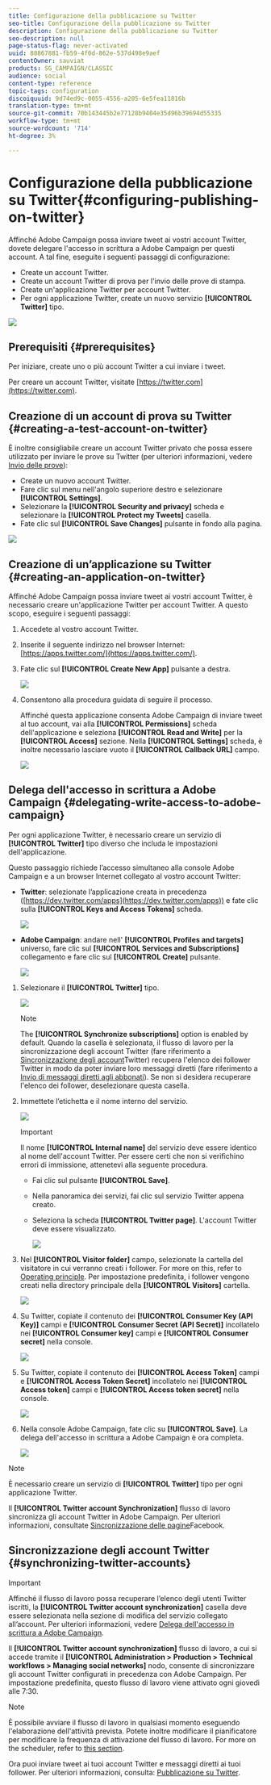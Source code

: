 ```yaml
---
title: Configurazione della pubblicazione su Twitter
seo-title: Configurazione della pubblicazione su Twitter
description: Configurazione della pubblicazione su Twitter
seo-description: null
page-status-flag: never-activated
uuid: 88867881-fb59-4f0d-862e-537d498e9aef
contentOwner: sauviat
products: SG_CAMPAIGN/CLASSIC
audience: social
content-type: reference
topic-tags: configuration
discoiquuid: 9d74ed9c-0055-4556-a205-6e5fea11816b
translation-type: tm+mt
source-git-commit: 70b143445b2e77128b9404e35d96b39694d55335
workflow-type: tm+mt
source-wordcount: '714'
ht-degree: 3%

---
```



# Configurazione della pubblicazione su Twitter{#configuring-publishing-on-twitter}

Affinché  Adobe Campaign possa inviare tweet ai vostri account Twitter, dovete delegare l&#39;accesso in scrittura a  Adobe Campaign per questi account. A tal fine, eseguite i seguenti passaggi di configurazione:

* Create un account Twitter.
* Create un account Twitter di prova per l&#39;invio delle prove di stampa.
* Create un&#39;applicazione Twitter per account Twitter.
* Per ogni applicazione Twitter, create un nuovo servizio **[!UICONTROL Twitter]** tipo.

![](assets/social_diagram_twitter_service.png)

## Prerequisiti {#prerequisites}

Per iniziare, create uno o più account Twitter a cui inviare i tweet.

Per creare un account Twitter, visitate [https://twitter.com](https://twitter.com).

## Creazione di un account di prova su Twitter {#creating-a-test-account-on-twitter}

È inoltre consigliabile creare un account Twitter privato che possa essere utilizzato per inviare le prove su Twitter (per ulteriori informazioni, vedere [Invio delle prove](../../social/using/publishing-on-twitter.md#sending-the-proof)):

* Create un nuovo account Twitter.
* Fare clic sul menu nell&#39;angolo superiore destro e selezionare **[!UICONTROL Settings]**.
* Selezionare la **[!UICONTROL Security and privacy]** scheda e selezionare la **[!UICONTROL Protect my Tweets]** casella.
* Fate clic sul **[!UICONTROL Save Changes]** pulsante in fondo alla pagina.

![](assets/social_twitter_test_page.png)

## Creazione di un’applicazione su Twitter {#creating-an-application-on-twitter}

Affinché  Adobe Campaign possa inviare tweet ai vostri account Twitter, è necessario creare un&#39;applicazione Twitter per account Twitter. A questo scopo, eseguire i seguenti passaggi:

1. Accedete al vostro account Twitter.
1. Inserite il seguente indirizzo nel browser Internet: [https://apps.twitter.com/](https://apps.twitter.com/).
1. Fate clic sul **[!UICONTROL Create New App]** pulsante a destra.

   ![](assets/social_create_twitter_app_001.png)

1. Consentono alla procedura guidata di seguire il processo.

   Affinché questa applicazione consenta  Adobe Campaign di inviare tweet al tuo account, vai alla **[!UICONTROL Permissions]** scheda dell&#39;applicazione e seleziona **[!UICONTROL Read and Write]** per la **[!UICONTROL Access]** sezione. Nella **[!UICONTROL Settings]** scheda, è inoltre necessario lasciare vuoto il **[!UICONTROL Callback URL]** campo.

   ![](assets/social_create_twitter_app_002.png)

## Delega dell&#39;accesso in scrittura a  Adobe Campaign {#delegating-write-access-to-adobe-campaign}

Per ogni applicazione Twitter, è necessario creare un servizio di **[!UICONTROL Twitter]** tipo diverso che includa le impostazioni dell&#39;applicazione.

Questo passaggio richiede l’accesso simultaneo alla console  Adobe Campaign e a un browser Internet collegato al vostro account Twitter:

* **Twitter**: selezionate l’applicazione creata in precedenza ([https://dev.twitter.com/apps](https://dev.twitter.com/apps)) e fate clic sulla **[!UICONTROL Keys and Access Tokens]** scheda.

   ![](assets/social_twitter_service_002.png)

* **Adobe Campaign**: andare nell&#39; **[!UICONTROL Profiles and targets]** universo, fare clic sul **[!UICONTROL Services and Subscriptions]** collegamento e fare clic sul **[!UICONTROL Create]** pulsante.

   ![](assets/social_twitter_service_007.png)

1. Selezionare il **[!UICONTROL Twitter]** tipo.

   ![](assets/social_twitter_service_008.png)

   >[!NOTE]
   >
   >The **[!UICONTROL Synchronize subscriptions]** option is enabled by default. Quando la casella è selezionata, il flusso di lavoro per la sincronizzazione degli account Twitter (fare riferimento a [Sincronizzazione degli account](#synchronizing-twitter-accounts)Twitter) recupera l&#39;elenco dei follower Twitter in modo da poter inviare loro messaggi diretti (fare riferimento a [Invio di messaggi diretti agli abbonati](../../social/using/publishing-on-twitter.md#sending-direct-messages-to-subscribers)). Se non si desidera recuperare l&#39;elenco dei follower, deselezionare questa casella.

1. Immettete l’etichetta e il nome interno del servizio.

   ![](assets/social_twitter_service_009.png)

   >[!IMPORTANT]
   >
   >Il nome **[!UICONTROL Internal name]** del servizio deve essere identico al nome dell&#39;account Twitter. Per essere certi che non si verifichino errori di immissione, attenetevi alla seguente procedura.

   * Fai clic sul pulsante **[!UICONTROL Save]**.
   * Nella panoramica dei servizi, fai clic sul servizio Twitter appena creato.
   * Seleziona la scheda **[!UICONTROL Twitter page]**. L&#39;account Twitter deve essere visualizzato.

      ![](assets/social_twitter_service_010.png)

1. Nel **[!UICONTROL Visitor folder]** campo, selezionate la cartella del visitatore in cui verranno creati i follower. For more on this, refer to [Operating principle](../../social/using/publishing-on-twitter.md#operating-principle). Per impostazione predefinita, i follower vengono creati nella directory principale della **[!UICONTROL Visitors]** cartella.

   ![](assets/social_twitter_service_010_b.png)

1. Su Twitter, copiate il contenuto dei **[!UICONTROL Consumer Key (API Key)]** campi e **[!UICONTROL Consumer Secret (API Secret)]** incollatelo nei **[!UICONTROL Consumer key]** campi e **[!UICONTROL Consumer secret]** nella console.

   ![](assets/social_twitter_service_012.png)

1. Su Twitter, copiate il contenuto dei **[!UICONTROL Access Token]** campi e **[!UICONTROL Access Token Secret]** incollatelo nei **[!UICONTROL Access token]** campi e **[!UICONTROL Access token secret]** nella console.

   ![](assets/social_twitter_service_013.png)

1. Nella  console Adobe Campaign, fate clic su **[!UICONTROL Save]**. La delega dell&#39;accesso in scrittura a  Adobe Campaign è ora completa.

   ![](assets/social_twitter_service_014.png)

>[!NOTE]
>
>È necessario creare un servizio di **[!UICONTROL Twitter]** tipo per ogni applicazione Twitter.

Il **[!UICONTROL Twitter account Synchronization]** flusso di lavoro sincronizza gli account Twitter in  Adobe Campaign. Per ulteriori informazioni, consultate [Sincronizzazione delle pagine](../../social/using/publishing-on-facebook-walls.md#synchronizing-facebook-pages)Facebook.

## Sincronizzazione degli account Twitter {#synchronizing-twitter-accounts}

>[!IMPORTANT]
>
>Affinché il flusso di lavoro possa recuperare l’elenco degli utenti Twitter iscritti, la **[!UICONTROL Twitter account synchronization]** casella deve essere selezionata nella sezione di modifica del servizio collegato all’account. Per ulteriori informazioni, vedere [Delega dell&#39;accesso in scrittura a  Adobe Campaign](#delegating-write-access-to-adobe-campaign).

Il **[!UICONTROL Twitter account synchronization]** flusso di lavoro, a cui si accede tramite il **[!UICONTROL Administration > Production > Technical workflows > Managing social networks]** nodo, consente di sincronizzare gli account Twitter configurati in precedenza con  Adobe Campaign. Per impostazione predefinita, questo flusso di lavoro viene attivato ogni giovedì alle 7:30.

>[!NOTE]
>
>È possibile avviare il flusso di lavoro in qualsiasi momento eseguendo l&#39;elaborazione dell&#39;attività prevista. Potete inoltre modificare il pianificatore per modificare la frequenza di attivazione del flusso di lavoro. For more on the scheduler, refer to [this section](../../workflow/using/scheduler.md).

Ora puoi inviare tweet ai tuoi account Twitter e messaggi diretti ai tuoi follower. Per ulteriori informazioni, consulta: [Pubblicazione su Twitter](../../social/using/publishing-on-twitter.md).
